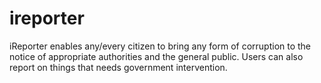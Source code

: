 # ireporter
iReporter enables any/every citizen to bring any form of corruption to the notice of appropriate authorities and the general public. Users can also report on things that needs government intervention.
